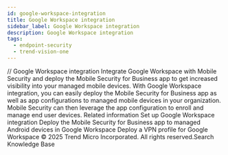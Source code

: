 ```yaml
---
id: google-workspace-integration
title: Google Workspace integration
sidebar_label: Google Workspace integration
description: Google Workspace integration
tags:
  - endpoint-security
  - trend-vision-one
---
```


/*<![CDATA[*/ $('#title').html($('meta[name=map-description]').attr('content')); /*]]>*/ Google Workspace integration Integrate Google Workspace with Mobile Security and deploy the Mobile Security for Business app to get increased visibility into your managed mobile devices. With Google Workspace integration, you can easily deploy the Mobile Security for Business app as well as app configurations to managed mobile devices in your organization. Mobile Security can then leverage the app configuration to enroll and manage end user devices. Related information Set up Google Workspace integration Deploy the Mobile Security for Business app to managed Android devices in Google Workspace Deploy a VPN profile for Google Workspace © 2025 Trend Micro Incorporated. All rights reserved.Search Knowledge Base